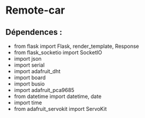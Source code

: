 # Remote-car

## Dépendences : 
- from flask import Flask, render_template, Response
- from flask_socketio import SocketIO
- import json
- import serial
- import adafruit_dht
- import board
- import busio
- import adafruit_pca9685
- from datetime import datetime, date
- import time
- from adafruit_servokit import ServoKit

